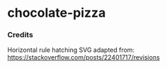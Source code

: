 # chocolate-pizza

### Credits

Horizontal rule hatching SVG adapted from:
https://stackoverflow.com/posts/22401717/revisions
